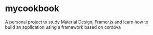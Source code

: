 # mycookbook
A personal project to study Material Design, Framer.js and learn how to build an application using a framework based on cordova
